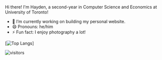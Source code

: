 Hi there! I'm Hayden, a second-year in Computer Science and Economics at University of Toronto!

- 🔭 I’m currently working on building my personal website.
- 😄 Pronouns: he/him
- ⚡ Fun fact: I enjoy photography a lot!

[![Top Langs](https://github-readme-stats.vercel.app/api/top-langs/?username=haydenmlh&layout=compact)]

 ![visitors](https://visitor-badge.glitch.me/badge?page_id=haydenmlh.haydenmlh)

<!--
**haydenmlh/haydenmlh** is a ✨ _special_ ✨ repository because its `README.md` (this file) appears on your GitHub profile.

Here are some ideas to get you started:

- 🔭 I’m currently working on ...
- 🌱 I’m currently learning ...
- 👯 I’m looking to collaborate on ...
- 🤔 I’m looking for help with ...
- 💬 Ask me about ...
- 📫 How to reach me: ...
- 😄 Pronouns: ...
- ⚡ Fun fact: ...
-->
